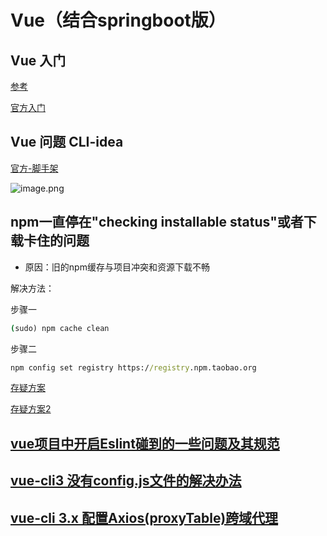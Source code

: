 # Vue（结合springboot版）

## Vue 入门

[参考](https://blog.csdn.net/Neuf_Soleil/article/details/88925013)

[官方入门](https://cn.vuejs.org/)

## Vue 问题 CLI-idea

[官方-脚手架](https://cli.vuejs.org/zh/guide/installation.html)

![image.png](https://i.loli.net/2020/02/25/NvikegKqHwzj74f.png)

## npm一直停在"checking installable status"或者下载卡住的问题

* 原因：旧的npm缓存与项目冲突和资源下载不畅

解决方法：

步骤一

```cmd
(sudo) npm cache clean
```

步骤二

```cmd
npm config set registry https://registry.npm.taobao.org
```

[存疑方案](https://www.cnblogs.com/sansancn/p/11139030.html)

[存疑方案2](https://blog.csdn.net/Ellen5203/article/details/104339425)

## [vue项目中开启Eslint碰到的一些问题及其规范](https://www.cnblogs.com/plb2307/p/10586585.html)

## [vue-cli3 没有config.js文件的解决办法](https://www.jianshu.com/p/a47662af75c5)

## [vue-cli 3.x 配置Axios(proxyTable)跨域代理](https://www.cnblogs.com/focusoldman/p/10281293.html)
